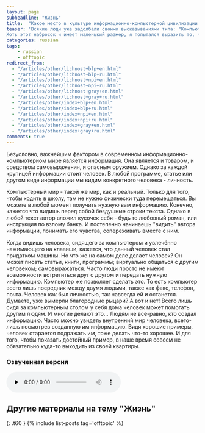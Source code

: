 ```yaml
---
layout: page
subheadline: "Жизнь"
title:  "Какое место в культуре информационно-компьютерной цивилизации отводится человеку как личности?"
teaser: 'Всякие люди уже задолбали своими высказываниями типа: "Компьютер зомбирует вас", "Вы всего лишь придатки машины","Вы не живете как личности!". В этой статье я попытался доказать обратное. 
Хоть этот набросок и имеет маленький размер, я попытался выразить то, что на душе наболело :) Это персонально моё мнение и не призываю никого быть согласным только со мной.'
categories: russian
tags:
    - russian
    - offtopic
redirect_from:
  - "/articles/other/lichnost+blp+en.html"
  - "/articles/other/lichnost+blp+ru.html"
  - "/articles/other/lichnost+npi+en.html"
  - "/articles/other/lichnost+npi+ru.html"
  - "/articles/other/lichnost+gray+en.html"
  - "/articles/other/lichnost+gray+ru.html"
  - "/articles/other/index+blp+en.html"
  - "/articles/other/index+blp+ru.html"
  - "/articles/other/index+npi+en.html"
  - "/articles/other/index+npi+ru.html"
  - "/articles/other/index+gray+en.html"
  - "/articles/other/index+gray+ru.html"
comments: true
---
```


Безусловно, важнейшим фактором в современном информационно-компьютерном мире является информация. Она является и товаром, и средством самовыражения, и опасным оружием. Однако за каждой крупицей информации стоит человек. В любой программе, статье или другом виде информации мы видим конкретного человека - личность.

Компьютерный мир - такой же мир, как и реальный. Только для того, чтобы ходить в школу, там не нужно физически туда перемещаться. Вы можете в любой момент получить нужную вам информацию. Конечно, кажется что видишь перед собой бездушные строки текста. Однако в любой текст автор вложил кусочек себя - будь то любовный роман, или инструкция по взлому банка. И постепенно начинаешь "видить" автора информации, понимать его чувства, сопереживать вместе с ним.

Когда видишь человека, сидящего за компьютером и увлечённо нажимающего на клавиши, кажется, что данный человек стал придатком машины. Но что же на самом деле делает человек? Он может писать статьи, книги, программы; виртуально общаться с другим человеком; самовыражаться. Часто люди просто не имеют возможности встретиться друг с другом и передать нужную информацию. Компьютер же позволяет сделать это. То есть компьютер всего лишь посредник между двумя людьми, также как факс, телефон, почта. Человек как был личностью, так навсегда ей и останется. Думаете, уже вымерли благородные рыцари? А вот и нет! Всего лишь сидя за компьютерным столом у себя дома человек может помогать другим людям. И многие делают это... Людям не всё-равно, кто создал информацию. Часто можно увидеть внутренний мир человека, всего-лишь посмотрев созданную им информацию. Видя хорошие примеры, человек старается подражать им, тоже делать что-то хорошее. И для того, чтобы показать достойный пример, в наше время совсем не обязательно куда-то выходить из своей квартиры.


### Озвученная версия

<audio src="{{ site.url }}/music/articles/lichnost.mp3" type="audio/mp3" controls="controls" preload="none"></audio>


## Другие материалы на тему "Жизнь"
{: .t60 }
{% include list-posts tag='offtopic' %}
